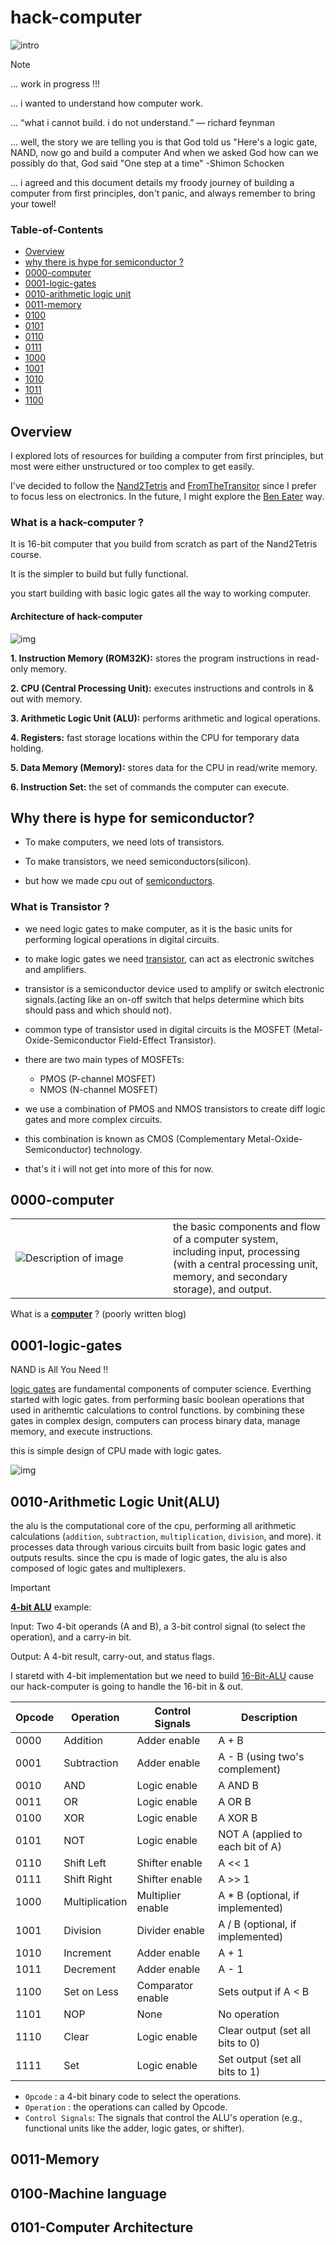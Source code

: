 # hack-computer

![intro](images/dingboard.png)

> [!NOTE]
> ... work in progress !!!
>
> ... i wanted to understand how computer work.
>
> ... “what i cannot build. i do not understand.” ― richard feynman
>
> ...  well, the story we are telling you is that God told us "Here's a logic gate, NAND, now go and build a computer And when we asked God how can we possibly do that, God said "One step at a time" -Shimon Schocken 
>
> ... i agreed and this document details my froody journey of building a computer from first principles, don't panic, and always remember to bring your towel! 

### Table-of-Contents

- [Overview](#overview)
- [why there is hype for semiconductor ?](#why-there-is-hype-for-semiconductor)
- [0000-computer](#0000-computer)
- [0001-logic-gates](#0001-logic-gates)
- [0010-arithmetic logic unit](#0010-Arithmetic-Logic-Unit)
- [0011-memory](#0011-memory)
- [0100](#0100)
- [0101](#0101)
- [0110](#0110)
- [0111](#0111)
- [1000](#1000)
- [1001](#1001)
- [1010](#1010)
- [1011](#1011)
- [1100](#1100)


## Overview

I explored lots of resources for building a computer from first principles, but most were either unstructured or too complex to get easily.

I've decided to follow the [Nand2Tetris](https://www.nand2tetris.org) and [FromTheTransitor](https://www.fromthetransistor.com`) since I prefer to focus less on electronics. In the future, I might explore the [Ben Eater](https://eater.net) way.

### What is a hack-computer ?

It is 16-bit computer that you build from scratch as part of the Nand2Tetris course.

It is the simpler to build but fully functional.

you start building with basic logic gates all the way to working computer.

#### Architecture of hack-computer 

![img](images/hack-computer.png)

**1. Instruction Memory (ROM32K):** stores the program instructions in read-only memory.

**2. CPU (Central Processing Unit):** executes instructions and controls in & out with memory.

**3. Arithmetic Logic Unit (ALU):** performs arithmetic and logical operations.

**4. Registers:** fast storage locations within the CPU for temporary data holding.

**5. Data Memory (Memory):** stores data for the CPU in read/write memory.

**6. Instruction Set:** the set of commands the computer can execute.

## Why there is hype for semiconductor?

- To make computers, we need lots of transistors.

- To make transistors, we need semiconductors(silicon).

- but how we made cpu out of [semiconductors](https://youtu.be/dX9CGRZwD-w?si=MLNNbRuIsUcUVQHE).


### What is Transistor ? 
 
- we need logic gates to make computer, as it is the basic units for performing logical operations in digital circuits.

- to make logic gates we need [transistor](https://www.fromthetransistor.com), can act as electronic switches and amplifiers.
 
- transistor is a semiconductor device used to amplify or switch electronic signals.(acting like an on-off switch that helps determine which bits should pass and which should not).

- common type of transistor used in digital circuits is the MOSFET (Metal-Oxide-Semiconductor Field-Effect Transistor).
 
- there are two main types of MOSFETs:

  - PMOS (P-channel MOSFET)
  - NMOS (N-channel MOSFET)

- we use a combination of PMOS and NMOS transistors to create diff logic gates and more complex circuits. 

- this combination is known as CMOS (Complementary Metal-Oxide-Semiconductor) technology.

- that's it i will not get into more of this for now.


## 0000-computer

<table>
  <tr>
    <td width="50%">
      <img src="images/computer.jpg" alt="Description of image">
    </td>
    <td width="50%">
     the basic components and flow of a computer system, including input, processing (with a central processing unit, memory, and secondary storage), and output. 
  </tr>
</table>

What is a **[computer](0000/0000.md)** ? (poorly written blog)


## 0001-logic-gates

NAND is All You Need !!

[logic gates](0001-week/0001.md) are fundamental components of computer science. Everthing started with logic gates. 
from performing basic boolean operations that used in arithemtic calculations to control functions. 
by combining these gates in complex design, computers can process binary data, manage memory,
and execute instructions. 

this is simple design of CPU made with logic gates.

![img](images/cpu.gif)


## 0010-Arithmetic Logic Unit(ALU)

the alu is the computational core of the cpu, performing all arithmetic calculations (`addition`, `subtraction`, `multiplication`, `division`, and more).
it processes data through various circuits built from basic logic gates and outputs results. since the cpu is made of logic gates, the alu is also composed of logic gates and multiplexers.

> [!IMPORTANT]
>
> **[4-bit ALU](https://www.allaboutcircuits.com/projects/how-to-build-your-own-discrete-4-bit-alu/)** example:
>
> Input: Two 4-bit operands (A and B), a 3-bit control signal (to select the operation), and a carry-in bit.
>
> Output: A 4-bit result, carry-out, and status flags.
>
>  I staretd with 4-bit implementation but we need to build [16-Bit-ALU](0001-week/README.md) cause our hack-computer is going to handle the 16-bit in & out.

| Opcode | Operation     | Control Signals | Description                              |
|--------|---------------|-----------------|------------------------------------------|
| 0000   | Addition      | Adder enable    | A + B                                    |
| 0001   | Subtraction   | Adder enable    | A - B (using two's complement)           |
| 0010   | AND           | Logic enable    | A AND B                                  |
| 0011   | OR            | Logic enable    | A OR B                                   |
| 0100   | XOR           | Logic enable    | A XOR B                                  |
| 0101   | NOT           | Logic enable    | NOT A (applied to each bit of A)         |
| 0110   | Shift Left    | Shifter enable  | A << 1                                   |
| 0111   | Shift Right   | Shifter enable  | A >> 1                                   |
| 1000   | Multiplication| Multiplier enable| A * B (optional, if implemented)         |
| 1001   | Division      | Divider enable  | A / B (optional, if implemented)         |
| 1010   | Increment     | Adder enable    | A + 1                                    |
| 1011   | Decrement     | Adder enable    | A - 1                                    |
| 1100   | Set on Less   | Comparator enable | Sets output if A < B                    |
| 1101   | NOP           | None            | No operation                             |
| 1110   | Clear         | Logic enable    | Clear output (set all bits to 0)         |
| 1111   | Set           | Logic enable    | Set output (set all bits to 1)           |


- `Opcode` : a 4-bit binary code to select the operations.
- `Operation` : the operations can called by Opcode.
- `Control Signals`: The signals that control the ALU's operation (e.g., functional units like the adder, logic gates, or shifter).

## 0011-Memory




## 0100-Machine language


## 0101-Computer Architecture